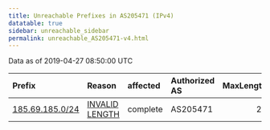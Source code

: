 ```yaml
---
title: Unreachable Prefixes in AS205471 (IPv4)
datatable: true
sidebar: unreachable_sidebar
permalink: unreachable_AS205471-v4.html
---
```


Data as of 2019-04-27 08:50:00 UTC


<div class="datatable-begin"></div>

| Prefix                                                   | Reason                                                                                                     | affected   | Authorized AS   |   MaxLength | Anchor                                         |   unreachable /24s |
|:---------------------------------------------------------|:-----------------------------------------------------------------------------------------------------------|:-----------|:----------------|------------:|:-----------------------------------------------|-------------------:|
| [185.69.185.0/24](https://stat.ripe.net/185.69.185.0/24) | [INVALID LENGTH](https://rpki-validator.ripe.net/announcement-preview?asn=AS205471&prefix=185.69.185.0/24) | complete   | AS205471        |          23 | [RIPE](unreachable_RIPE_NCC_RPKI_Root-v4.html) |                  1 |

<div class="datatable-end"></div>